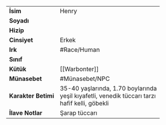 |  |  |
  |---|---|
  | **İsim** | Henry|
  | **Soyadı** | |
  | **Hizip** | |
  | **Cinsiyet** | Erkek|
  | **Irk** | #Race/Human|
  | **Sınıf** | |
  | **Kütük** | [[Warbonter]]|
  | **Münasebet** | #Münasebet/NPC|
  | **Karakter Betimi** | 35-40 yaşlarında, 1.70 boylarında<br>yeşil kıyafetli, venedik tüccarı tarzı<br>hafif kelli, göbekli|
  | **İlave Notlar** | Şarap tüccarı|
  